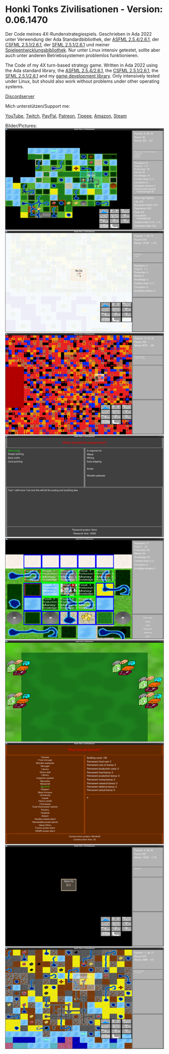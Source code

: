 # Honki Tonks Zivilisationen - Version: 0.06.1470
Der Code meines 4X-Rundenstrategiespiels.
Geschrieben in Ada 2022 unter Verwendung der Ada Standardbibliothek, der [ASFML 2.5.4/2.6.1](https://github.com/mgrojo/ASFML), der [CSFML 2.5.1/2.6.1](https://github.com/SFML/CSFML), der [SFML 2.5.1/2.6.1](https://github.com/SFML/SFML) und meiner [Spieleentwicklungsbibliothek](https://github.com/HonkiTonk/Honki-Tonks-Spieleentwicklungsbibliothek). Nur unter Linux intensiv getestet, sollte aber auch unter anderen Betriebssystemen problemlos funktionieren.

The Code of my 4X turn-based strategy game.
Written in Ada 2022 using the Ada standard library, the [ASFML 2.5.4/2.6.1](https://github.com/mgrojo/ASFML), the [CSFML 2.5.1/2.6.1](https://github.com/SFML/CSFML), the [SFML 2.5.1/2.6.1](https://github.com/SFML/SFML) and my [game development library](https://github.com/HonkiTonk/Honki-Tonks-Spieleentwicklungsbibliothek). Only intensively tested under Linux, but should also work without problems under other operating systems.

[Discordserver](https://discord.gg/2XCY8WYcqY)

Mich unterstützen/Support me:

[YouTube](https://www.youtube.com/user/tpHonkiTonk), [Twitch](https://www.twitch.tv/tphonkitonk), [PayPal](https://www.paypal.com/paypalme/tpHonkiTonk), [Patreon](https://www.patreon.com/HonkiTonk), [Tipeee](https://www.tipeeestream.com/tphonkitonk/donation), [Amazon](https://www.amazon.de/registry/wishlist/2DNQHH9AI6JGR), [Steam](https://steamcommunity.com/profiles/76561197989126693/wishlist)

Bilder/Pictures:
![Weltkarte/Worldmap](Beispielbilder/Weltkarte-Worldmap.png)
![Himmelstadt/Skycity](Beispielbilder/Himmelsstadt-Skycity.png)
![Planetenkern/Planetcore](Beispielbilder/Planetenkern-Planetcore.png)
![Forschung/Research](Beispielbilder/Forschung-Research.png)
![Stadt/City](Beispielbilder/Stadt-City.png)
![Stadt2/City2](Beispielbilder/Stadt2-City2.png)
![Bauen/Construct](Beispielbilder/Bauen-Construct.png)
![Orbit/Orbit](Beispielbilder/Orbit-Orbit.png)
![Unterirdisch/Underground](Beispielbilder/Unterirdisch-Underground.png)